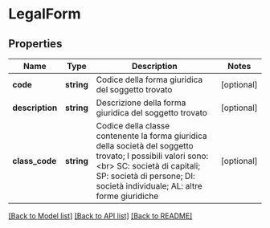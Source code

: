 # LegalForm

## Properties
Name | Type | Description | Notes
------------ | ------------- | ------------- | -------------
**code** | **string** | Codice della forma giuridica del soggetto trovato | [optional] 
**description** | **string** | Descrizione della forma giuridica del soggetto trovato | [optional] 
**class_code** | **string** | Codice della classe contenente la forma giuridica della società del soggetto trovato; I possibili valori sono: &lt;br&gt; SC: società di capitali; SP: società di persone; DI: società individuale; AL: altre forme giuridiche | [optional] 

[[Back to Model list]](../README.md#documentation-for-models) [[Back to API list]](../README.md#documentation-for-api-endpoints) [[Back to README]](../README.md)


